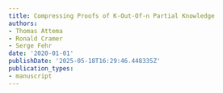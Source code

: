 ```yaml
---
title: Compressing Proofs of K-Out-Of-n Partial Knowledge
authors:
- Thomas Attema
- Ronald Cramer
- Serge Fehr
date: '2020-01-01'
publishDate: '2025-05-18T16:29:46.448335Z'
publication_types:
- manuscript
---
```

